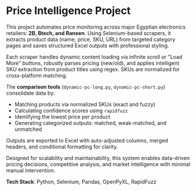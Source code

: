 # Price Intelligence Project

This project automates price monitoring across major Egyptian electronics retailers: **2B, Btech, and Raneen**. Using Selenium-based scrapers, it extracts product data (name, price, SKU, URL) from targeted category pages and saves structured Excel outputs with professional styling.

Each scraper handles dynamic content loading via infinite scroll or "Load More" buttons, robustly parses pricing (new/old), and applies intelligent SKU extraction from product titles using regex. SKUs are normalized for cross-platform matching.

The **comparison tools** (`dynamic-pc-long.py`, `dynamic-pc-short.py`) consolidate data by:
- Matching products via normalized SKUs (exact and fuzzy)
- Calculating confidence scores using `rapidfuzz`
- Identifying the lowest price per product
- Generating categorized outputs: matched, weak-matched, and unmatched

Outputs are exported to Excel with auto-adjusted columns, merged headers, and conditional formatting for clarity.

Designed for scalability and maintainability, this system enables data-driven pricing decisions, competitive analysis, and market intelligence with minimal manual intervention.

**Tech Stack**: Python, Selenium, Pandas, OpenPyXL, RapidFuzz

